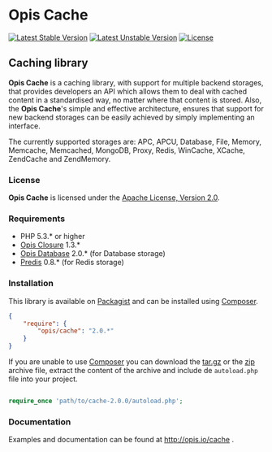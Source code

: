 Opis Cache
==============
[![Latest Stable Version](https://poser.pugx.org/opis/cache/version.png)](https://packagist.org/packages/opis/cache)
[![Latest Unstable Version](https://poser.pugx.org/opis/cache/v/unstable.png)](//packagist.org/packages/opis/cache)
[![License](https://poser.pugx.org/opis/cache/license.png)](https://packagist.org/packages/opis/cache)

Caching library
----------------
**Opis Cache** is a caching library, with support for multiple backend storages, that provides developers an API which allows
them to deal with cached content in a standardised way, no matter where that content is stored. Also, the **Opis Cache**'s
simple and effective architecture, ensures that support for new backend storages can be easily achieved
by simply implementing an interface.

The currently supported storages are: APC, APCU, Database, File, Memory, Memcache, Memcached, MongoDB, Proxy, Redis, WinCache, XCache, ZendCache and ZendMemory.

### License

**Opis Cache** is licensed under the [Apache License, Version 2.0](http://www.apache.org/licenses/LICENSE-2.0). 

### Requirements

* PHP 5.3.* or higher
* [Opis Closure](http://www.opis.io/closure) 1.3.*
* [Opis Database](http://www.opis.io/database) 2.0.* (for Database storage)
* [Predis](https://github.com/nrk/predis) 0.8.* (for Redis storage)

### Installation

This library is available on [Packagist](https://packagist.org/packages/opis/cache) and can be installed using [Composer](http://getcomposer.org).

```json
{
    "require": {
        "opis/cache": "2.0.*"
    }
}
```

If you are unable to use [Composer](http://getcomposer.org) you can download the
[tar.gz](https://github.com/opis/cache/archive/2.0.0.tar.gz) or the [zip](https://github.com/opis/cache/archive/2.0.0.zip)
archive file, extract the content of the archive and include de `autoload.php` file into your project. 

```php

require_once 'path/to/cache-2.0.0/autoload.php';

```

### Documentation

Examples and documentation can be found at http://opis.io/cache .
